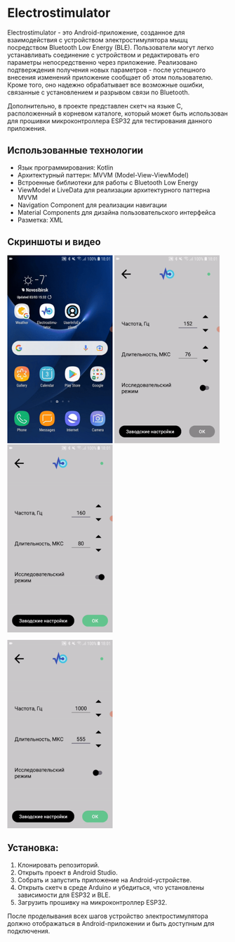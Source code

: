 # Electrostimulator
Electrostimulator - это Android-приложение, созданное для взаимодействия с устройством электростимулятора мышц посредством Bluetooth Low Energy (BLE). Пользователи могут легко устанавливать соединение с устройством и редактировать его параметры непосредственно через приложение. Реализовано подтверждения получения новых параметров - после успешного внесения изменений приложение сообщает об этом пользователю. Кроме того, оно надежно обрабатывает все возможные ошибки, связанные с установлением и разрывом связи по Bluetooth.

Дополнительно, в проекте представлен скетч на языке C, расположенный в корневом каталоге, который может быть использован для прошивки микроконтроллера ESP32 для тестирования данного приложения.

## Использованные технологии
* Язык программирования: Kotlin
* Архитектурный паттерн: MVVM (Model-View-ViewModel)
* Встроенные библиотеки для работы с Bluetooth Low Energy
* ViewModel и LiveData для реализации архитектурного паттерна MVVM
* Navigation Component для реализации навигации
* Material Components для дизайна пользовательского интерфейса
* Разметка: XML

## Скриншоты и видео 
<img src="screenshots/1.gif" alt="Запуск поиск и подключение" width=240> <img src="screenshots/2.gif" alt="Смена параметров 1" width=240> <img src="screenshots/3.gif" alt="Смена параметров 2" width=240>

<img src="screenshots/4.gif" alt="Реакция приложения на потерю сигнала" width=240>

## Установка: 
1. Клонировать репозиторий.
2. Открыть проект в Android Studio.
3. Собрать и запустить приложение на Android-устройстве.
4. Открыть скетч в среде Arduino и убедиться, что установлены зависимости для ESP32 и BLE.
5. Загрузить прошивку на микроконтроллер ESP32.

После проделывания всех шагов устройство электростимулятора должно отображаться в Android-приложении и быть доступным для подключения. 
